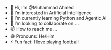 - 👋 Hi, I’m @Muhammad Ahmed
- 👀 I’m interested in Artificial Intelligence 
- 🌱 I’m currently learning Python and Agentic AI
- 💞️ I’m looking to collaborate on ...
- 📫 How to reach me ...
- 😄 Pronouns: He/Him
- ⚡ Fun fact: I love playing football

<!---
AHMED-VOHRA/AHMED-VOHRA is a ✨ special ✨ repository because its `README.md` (this file) appears on your GitHub profile.
You can click the Preview link to take a look at your changes.
--->
